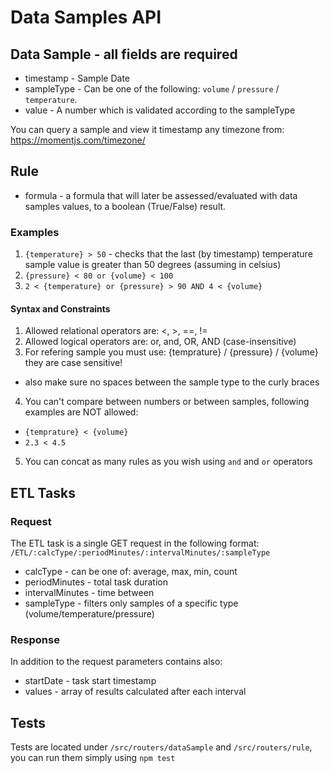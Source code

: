 # Data Samples API

## Data Sample - all fields are required
  - timestamp - Sample Date
  - sampleType - Can be one of the following: `volume` / `pressure` / `temperature`. 
  - value - A number which is validated according to the sampleType

You can query a sample and view it timestamp any timezone from: https://momentjs.com/timezone/


## Rule
 - formula - a formula that will later be assessed/evaluated with data samples values, to a boolean (True/False) result.

 ### Examples
 1. ` {temperature} > 50 ` - checks that the last (by timestamp) temperature sample value is greater than 50 degrees (assuming in celsius)
 2. ` {pressure} < 80 or {volume} < 100 ` 
 3. `2 < {temperature} or {pressure} > 90 AND 4 < {volume}`

 #### Syntax and Constraints
 1. Allowed relational operators are: <, >, ==, !=
 2. Allowed logical operators are: or, and, OR, AND (case-insensitive)
 3. For refering sample you must use: {temprature} / {pressure} / {volume} they are case sensitive!
  - also make sure no spaces between the sample type to the curly braces
 4. You can't compare between numbers or between samples, following examples are NOT allowed:
  -  `{temprature} < {volume}`
  - `2.3 < 4.5`
 5. You can concat as many rules as you wish using `and` and `or` operators

## ETL Tasks 
### Request
The ETL task is a single GET request in the following format:
`/ETL/:calcType/:periodMinutes/:intervalMinutes/:sampleType`
- calcType - can be one of: average, max, min, count
- periodMinutes - total task duration
- intervalMinutes - time between 
- sampleType - filters only samples of a specific type (volume/temperature/pressure)

### Response
In addition to the request parameters contains also:
- startDate - task start timestamp
- values - array of results calculated after each interval

## Tests
Tests are located under `/src/routers/dataSample` and `/src/routers/rule`, you can run them simply using `npm test`
